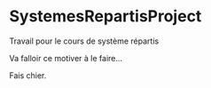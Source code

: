 # SystemesRepartisProject

Travail pour le cours de système répartis 

Va falloir ce motiver à le faire...

Fais chier.
